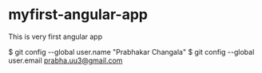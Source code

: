# myfirst-angular-app
This is very first angular app 


$ git config --global user.name "Prabhakar Changala"
$ git config --global user.email prabha.uu3@gmail.com

